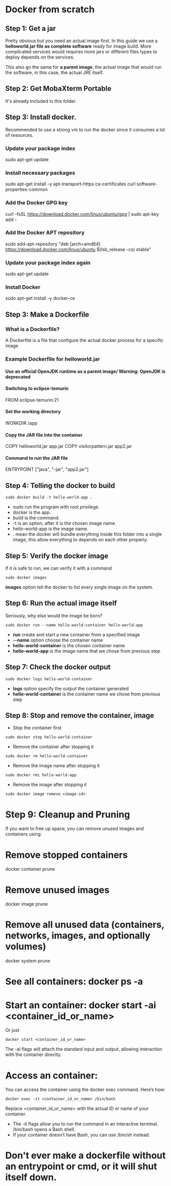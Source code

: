 # Docker from scratch
## Step 1: Get a jar
Pretty obvious but you need an actual image first. In this guide we use a **helloworld.jar file as complete software** ready for image build. More compilcated services would requires more jars or different files types to deploy depends on the services.

This also go the same for **a parent image**, the actual image that would run the software, in this case, the actual JRE itself.
## Step 2: Get MobaXterm Portable
It's already included in this folder.

## Step 3: Install docker. 
Recommended to use a strong vm to run the docker since it consumes a lot of resources.

### Update your package index
sudo apt-get update

### Install necessary packages
sudo apt-get install -y apt-transport-https ca-certificates curl software-properties-common

### Add the Docker GPG key
curl -fsSL https://download.docker.com/linux/ubuntu/gpg | sudo apt-key add -

### Add the Docker APT repository
sudo add-apt-repository "deb [arch=amd64] https://download.docker.com/linux/ubuntu $(lsb_release -cs) stable"

### Update your package index again
sudo apt-get update

### Install Docker
sudo apt-get install -y docker-ce

## Step 3: Make a Dockerfile
### What is a Dockerfile? 
A Dockerfile is a file that configure the actual docker process for a specific image

### Example Dockerfile for **helloworld.jar**

#### Use an official OpenJDK runtime as a parent image/ Warning: OpenJDK is deprecated
#### Switching to eclipse-temurin
FROM eclipse-temurin:21

#### Set the working directory
WORKDIR /app

#### Copy the JAR file into the container
COPY helloworld.jar app.jar
COPY visitorpattern.jar app2.jar

#### Command to run the JAR file
ENTRYPOINT ["java", "-jar", "app2.jar"]

## Step 4: Telling the docker to build
```
sudo docker build -t hello-world-app .
```
- sudo run the program with root privilege.
- docker is the app.
- build is the command.
- -t is an option, after it is the chosen image name.
- hello-world-app is the image name.
- . mean the docker will bundle everything inside this folder into a single image, this allow everything to depends on each other properly.
## Step 5: Verify the docker image
If it is safe to run, we can verify it with a command
```
sudo docker images
```
**images** option tell the docker to list every single image on the system.

## Step 6: Run the actual image itself
Seriously, why else would the image be born?
```
sudo docker run --name hello-world-container hello-world-app
```
- **run** create and start a new container from a specified image
- **--name** option choose the container name
- **hello-world-container** is the chosen container name
- **hello-world-app** is the image name that we chose from previous step
## Step 7: Check the docker output
```
sudo docker logs hello-world-container
```
- **logs** option specify the output the container generated
- **hello-world-container** is the container name we chose from previous step
## Step 8: Stop and remove the container, image

- Stop the container first
```
sudo docker stop hello-world-container
```
- Remove the container after stopping it
```
sudo docker rm hello-world-container
```
- Remove the image name after stopping it
```
sudo docker rmi hello-world-app
```
- Remove the image after stopping it
```
sudo docker image remove <image-id>
```
# Step 9: Cleanup and Pruning
If you want to free up space, you can remove unused images and containers using:

# Remove stopped containers
docker container prune

# Remove unused images
docker image prune

# Remove all unused data (containers, networks, images, and optionally volumes)
docker system prune

# See all containers: docker ps -a 
# Start an container: docker start -ai <container_id_or_name>
Or just 
```
docker start <container_id_or_name>
```
The -ai flags will attach the standard input and output, allowing interaction with the container directly.
# Access an container: 

You can access the container using the docker exec command. Here’s how:
```
docker exec -it <container_id_or_name> /bin/bash
```
Replace <container_id_or_name> with the actual ID or name of your container.
- The -it flags allow you to run the command in an interactive terminal.
/bin/bash opens a Bash shell. 
- If your container doesn’t have Bash, you can use /bin/sh instead.

# Don't ever make a dockerfile without an entrypoint or cmd, or it will shut itself down.